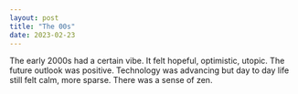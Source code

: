 ```yaml
---
layout: post
title: "The 00s"
date: 2023-02-23
---
```


The early 2000s had a certain vibe. It felt hopeful, optimistic, utopic. The future outlook was positive. Technology was advancing but day to day life still felt calm, more sparse. There was a sense of zen. 
